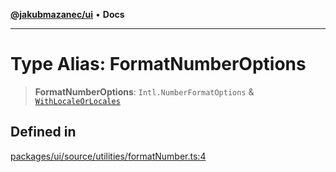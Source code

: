 [**@jakubmazanec/ui**](../README.md) • **Docs**

---

# Type Alias: FormatNumberOptions

> **FormatNumberOptions**: `Intl.NumberFormatOptions` &
> [`WithLocaleOrLocales`](WithLocaleOrLocales.md)

## Defined in

[packages/ui/source/utilities/formatNumber.ts:4](https://github.com/jakubmazanec/tools/blob/1c4f0471e4ca7ee64c14124101a8ac795175e9bf/packages/ui/source/utilities/formatNumber.ts#L4)
